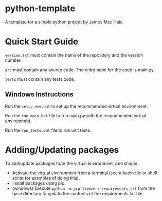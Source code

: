 # python-template

A template for a simple python project by James Mac Hale.

# Quick Start Guide

```version.txt``` must contain the name of the repository and the version number.

```src``` must contain any source code. The entry point for the code is main.py.

```tests``` must contain any tests code.

## Windows Instructions

Run the ```setup_env.bat``` to set up the recommended virtual environment.

Run the ```run_main.bat``` file to run main.py with the recommended virtual environment.

Run the ```run_tests.bat``` file to run unit tests.

# Adding/Updating packages

To add/update packages to/in the virtual environment, one should:

* Activate the virtual environment from a terminal (see a batch file or shell script for examples of doing this).
* Install packages using pip.
* (windows) Execute ```python -m pip freeze > requirements.txt``` from the base directory to update the contents of the requirements.txt file.

